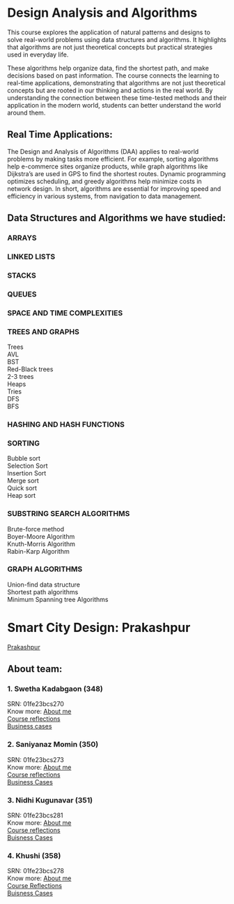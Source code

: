 # Design Analysis and Algorithms

This course explores the application of natural patterns and designs to solve real-world problems using data structures and algorithms. It highlights that algorithms are not just theoretical concepts but practical strategies used in everyday life.

These algorithms help organize data, find the shortest path, and make decisions based on past information. The course connects the learning to real-time applications, demonstrating that algorithms are not just theoretical concepts but are rooted in our thinking and actions in the real world. By understanding the connection between these time-tested methods and their application in the modern world, students can better understand the world around them.

## Real Time Applications:
The Design and Analysis of Algorithms (DAA) applies to real-world problems by making tasks more efficient. For example, sorting algorithms help e-commerce sites organize products, while graph algorithms like Dijkstra’s are used in GPS to find the shortest routes. Dynamic programming optimizes scheduling, and greedy algorithms help minimize costs in network design. In short, algorithms are essential for improving speed and efficiency in various systems, from navigation to data management.

## Data Structures and Algorithms we have studied:
### ARRAYS  
### LINKED LISTS  
### STACKS  
### QUEUES  
### SPACE AND TIME COMPLEXITIES
### TREES AND GRAPHS  
Trees  
AVL  
BST  
Red-Black trees  
2-3 trees  
Heaps  
Tries  
DFS  
BFS  
### HASHING AND HASH FUNCTIONS
###  SORTING  
Bubble sort  
Selection Sort  
Insertion Sort  
Merge sort  
Quick sort  
Heap sort
###  SUBSTRING SEARCH ALGORITHMS
Brute-force method  
Boyer-Moore Algorithm  
Knuth-Morris Algorithm  
Rabin-Karp Algorithm
###  GRAPH ALGORITHMS
Union-find data structure  
Shortest path algorithms  
Minimum Spanning tree Algorithms

# Smart City Design: Prakashpur
[Prakashpur](prakashpur.md)

## About team:
### 1. Swetha Kadabgaon (348)
SRN: 01fe23bcs270  
Know more: [About me](readme2.md)  
[Course reflections](CourseReflection2.md)  
[Business cases](Business-cases2.md)

### 2. Saniyanaz Momin (350)
SRN: 01fe23bcs273  
Know more: [About me](readme3.md)  
[Course reflections](CourseReflection3.md)  
[Business Cases](BuisnessCases3.md)

### 3. Nidhi Kugunavar (351)
SRN: 01fe23bcs281  
Know more: [About me](readme1.md)  
[Course reflections](course-reflection1.md)  
[Buisness Cases](business_case1.md)

### 4. Khushi (358)
SRN: 01fe23bcs278  
Know more: [About me](README4.md)  
[Course Reflections](Course-Reflection4.md)  
[Buisness Cases](Business_cases4.md)
